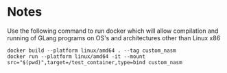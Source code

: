 # Notes
Use the following command to run docker which will allow compilation and running of GLang programs on OS's and architectures other than Linux x86

```
docker build --platform linux/amd64 . --tag custom_nasm
docker run --platform linux/amd64 -it --mount src="$(pwd)",target=/test_container,type=bind custom_nasm
```
